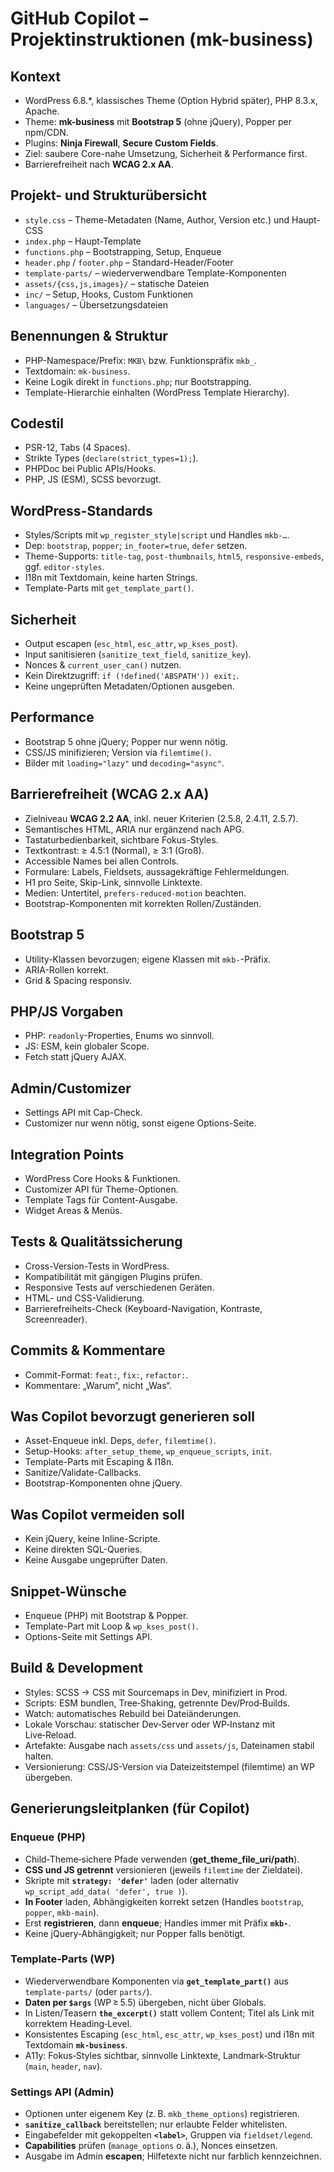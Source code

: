 # GitHub Copilot – Projektinstruktionen (mk-business)

## Kontext
- WordPress 6.8.*, klassisches Theme (Option Hybrid später), PHP 8.3.x, Apache.
- Theme: **mk-business** mit **Bootstrap 5** (ohne jQuery), Popper per npm/CDN.
- Plugins: **Ninja Firewall**, **Secure Custom Fields**.
- Ziel: saubere Core-nahe Umsetzung, Sicherheit & Performance first.
- Barrierefreiheit nach **WCAG 2.x AA**.

## Projekt- und Strukturübersicht
- `style.css` – Theme-Metadaten (Name, Author, Version etc.) und Haupt-CSS
- `index.php` – Haupt-Template
- `functions.php` – Bootstrapping, Setup, Enqueue
- `header.php` / `footer.php` – Standard-Header/Footer
- `template-parts/` – wiederverwendbare Template-Komponenten
- `assets/{css,js,images}/` – statische Dateien
- `inc/` – Setup, Hooks, Custom Funktionen
- `languages/` – Übersetzungsdateien

## Benennungen & Struktur
- PHP-Namespace/Prefix: `MKB\` bzw. Funktionspräfix `mkb_`.
- Textdomain: `mk-business`.
- Keine Logik direkt in `functions.php`; nur Bootstrapping.
- Template-Hierarchie einhalten (WordPress Template Hierarchy).

## Codestil
- PSR-12, Tabs (4 Spaces).
- Strikte Types (`declare(strict_types=1);`).
- PHPDoc bei Public APIs/Hooks.
- PHP, JS (ESM), SCSS bevorzugt.

## WordPress-Standards
- Styles/Scripts mit `wp_register_style|script` und Handles `mkb-…`.
- Dep: `bootstrap`, `popper`; `in_footer=true`, `defer` setzen.
- Theme-Supports: `title-tag`, `post-thumbnails`, `html5`, `responsive-embeds`, ggf. `editor-styles`.
- I18n mit Textdomain, keine harten Strings.
- Template-Parts mit `get_template_part()`.

## Sicherheit
- Output escapen (`esc_html`, `esc_attr`, `wp_kses_post`).
- Input sanitisieren (`sanitize_text_field`, `sanitize_key`).
- Nonces & `current_user_can()` nutzen.
- Kein Direktzugriff: `if (!defined('ABSPATH')) exit;`.
- Keine ungeprüften Metadaten/Optionen ausgeben.

## Performance
- Bootstrap 5 ohne jQuery; Popper nur wenn nötig.
- CSS/JS minifizieren; Version via `filemtime()`.
- Bilder mit `loading="lazy"` und `decoding="async"`.

## Barrierefreiheit (WCAG 2.x AA)
- Zielniveau **WCAG 2.2 AA**, inkl. neuer Kriterien (2.5.8, 2.4.11, 2.5.7).
- Semantisches HTML, ARIA nur ergänzend nach APG.
- Tastaturbedienbarkeit, sichtbare Fokus-Styles.
- Textkontrast: ≥ 4.5:1 (Normal), ≥ 3:1 (Groß).
- Accessible Names bei allen Controls.
- Formulare: Labels, Fieldsets, aussagekräftige Fehlermeldungen.
- H1 pro Seite, Skip-Link, sinnvolle Linktexte.
- Medien: Untertitel, `prefers-reduced-motion` beachten.
- Bootstrap-Komponenten mit korrekten Rollen/Zuständen.

## Bootstrap 5
- Utility-Klassen bevorzugen; eigene Klassen mit `mkb-`-Präfix.
- ARIA-Rollen korrekt.
- Grid & Spacing responsiv.

## PHP/JS Vorgaben
- PHP: `readonly`-Properties, Enums wo sinnvoll.
- JS: ESM, kein globaler Scope.
- Fetch statt jQuery AJAX.

## Admin/Customizer
- Settings API mit Cap-Check.
- Customizer nur wenn nötig, sonst eigene Options-Seite.

## Integration Points
- WordPress Core Hooks & Funktionen.
- Customizer API für Theme-Optionen.
- Template Tags für Content-Ausgabe.
- Widget Areas & Menüs.

## Tests & Qualitätssicherung
- Cross-Version-Tests in WordPress.
- Kompatibilität mit gängigen Plugins prüfen.
- Responsive Tests auf verschiedenen Geräten.
- HTML- und CSS-Validierung.
- Barrierefreiheits-Check (Keyboard-Navigation, Kontraste, Screenreader).

## Commits & Kommentare
- Commit-Format: `feat:`, `fix:`, `refactor:`.
- Kommentare: „Warum“, nicht „Was“.

## Was Copilot bevorzugt generieren soll
- Asset-Enqueue inkl. Deps, `defer`, `filemtime()`.
- Setup-Hooks: `after_setup_theme`, `wp_enqueue_scripts`, `init`.
- Template-Parts mit Escaping & I18n.
- Sanitize/Validate-Callbacks.
- Bootstrap-Komponenten ohne jQuery.

## Was Copilot vermeiden soll
- Kein jQuery, keine Inline-Scripte.
- Keine direkten SQL-Queries.
- Keine Ausgabe ungeprüfter Daten.

## Snippet-Wünsche
- Enqueue (PHP) mit Bootstrap & Popper.
- Template-Part mit Loop & `wp_kses_post()`.
- Options-Seite mit Settings API.

## Build & Development
- Styles: SCSS → CSS mit Sourcemaps in Dev, minifiziert in Prod.
- Scripts: ESM bundlen, Tree‑Shaking, getrennte Dev/Prod‑Builds.
- Watch: automatisches Rebuild bei Dateiänderungen.
- Lokale Vorschau: statischer Dev‑Server oder WP‑Instanz mit Live‑Reload.
- Artefakte: Ausgabe nach `assets/css` und `assets/js`, Dateinamen stabil halten.
- Versionierung: CSS/JS-Version via Dateizeitstempel (filemtime) an WP übergeben.

## Generierungsleitplanken (für Copilot)

### Enqueue (PHP)
- Child‑Theme‑sichere Pfade verwenden (**get_theme_file_uri/path**).
- **CSS und JS getrennt** versionieren (jeweils `filemtime` der Zieldatei).
- Skripte mit **`strategy: 'defer'`** laden (oder alternativ `wp_script_add_data( 'defer', true )`).
- **In Footer** laden, Abhängigkeiten korrekt setzen (Handles `bootstrap`, `popper`, `mkb-main`).
- Erst **registrieren**, dann **enqueue**; Handles immer mit Präfix **`mkb-`**.
- Keine jQuery‑Abhängigkeit; nur Popper falls benötigt.

### Template‑Parts (WP)
- Wiederverwendbare Komponenten via **`get_template_part()`** aus `template-parts/` (oder `parts/`).
- **Daten per `$args`** (WP ≥ 5.5) übergeben, nicht über Globals.
- In Listen/Teasern **`the_excerpt()`** statt vollem Content; Titel als Link mit korrektem Heading‑Level.
- Konsistentes Escaping (`esc_html`, `esc_attr`, `wp_kses_post`) und i18n mit Textdomain **`mk-business`**.
- A11y: Fokus‑Styles sichtbar, sinnvolle Linktexte, Landmark‑Struktur (`main`, `header`, `nav`).

### Settings API (Admin)
- Optionen unter eigenem Key (z. B. `mkb_theme_options`) registrieren.
- **`sanitize_callback`** bereitstellen; nur erlaubte Felder whitelisten.
- Eingabefelder mit gekoppelten **`<label>`**, Gruppen via `fieldset/legend`.
- **Capabilities** prüfen (`manage_options` o. ä.), Nonces einsetzen.
- Ausgabe im Admin **escapen**; Hilfetexte nicht nur farblich kennzeichnen.